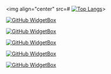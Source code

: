 <!--
### Hi there 👋


**Raking45/Raking45** is a ✨ _special_ ✨ repository because its `README.md` (this file) appears on your GitHub profile.

Here are some ideas to get you started:

- 🔭 I’m currently working on ...
- 🌱 I’m currently learning ...
- 👯 I’m looking to collaborate on ...
- 🤔 I’m looking for help with ...
- 💬 Ask me about ...
- 📫 How to reach me: ...
- 😄 Pronouns: ...
- ⚡ Fun fact: ...
-->

<!-- Languages Used Widget -->
<img align="center" src=#
[![Top Langs](https://github-readme-stats-git-masterrstaa-rickstaa.vercel.app/api/top-langs/?username=Raking45)](https://github.com/anuraghazra/github-readme-stats)>

<!-- Skills Languages Widget -->
[![GitHub WidgetBox](https://github-widgetbox.vercel.app/api/skills?languages=js,java,python,html,css,xml,json,postgresql,mysql,powershell,perl,sass&includeNames=true)](https://github.com/Jurredr/github-widgetbox)
<!-- Frameworks Widget -->
[![GitHub WidgetBox](https://github-widgetbox.vercel.app/api/skills?frameworks=react,next,django,bootstrap,tailwind,express,angular&includeNames=true)](https://github.com/Jurredr/github-widgetbox)
<!-- Libraries Widget -->
[![GitHub WidgetBox](https://github-widgetbox.vercel.app/api/skills?libraries=tensorflow,jquery&includeNames=true)](https://github.com/Jurredr/github-widgetbox)
<!-- Skills Tools Widget -->
[![GitHub WidgetBox](https://github-widgetbox.vercel.app/api/skills?tools=git,docker,npm,mongodb,wordpress,redis,nodejs,apache,nginx,aws,jupyter,prettier&includeNames=true)](https://github.com/Jurredr/github-widgetbox)
<!-- Skills Software & IDE's Widget -->
[![GitHub WidgetBox](https://github-widgetbox.vercel.app/api/skills?software=linux,windows,vscode&includeNames=true)](https://github.com/Jurredr/github-widgetbox)
<!-- GitHub Tropy Widget
<img src="https://github-profile-trophy.vercel.app/?username=Raking45&theme=juicyfresh&no-bg=true" />-->
<!-- Top Languages Widget
<img src="https://github-readme-stats.vercel.app/api/top-langs?username=Raking45&show_icons=true&locale=en&layout=compact&theme=chartreuse-dark" alt="ovi" /> -->
